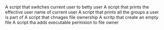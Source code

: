 A script that switches current user to betty user
A script that prints the effective user name of current user
A script that prints all the groups a user is part of
A script that chnages file ownership
A scritp that create an empty file
A script tha adds executable permision to file owner
